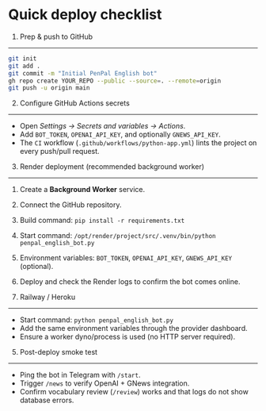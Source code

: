 Quick deploy checklist
======================

1. Prep & push to GitHub
------------------------

```bash
git init
git add .
git commit -m "Initial PenPal English bot"
gh repo create YOUR_REPO --public --source=. --remote=origin
git push -u origin main
```

2. Configure GitHub Actions secrets
-----------------------------------

- Open *Settings → Secrets and variables → Actions*.
- Add `BOT_TOKEN`, `OPENAI_API_KEY`, and optionally `GNEWS_API_KEY`.
- The `CI` workflow (`.github/workflows/python-app.yml`) lints the project on every push/pull request.

3. Render deployment (recommended background worker)
----------------------------------------------------

1. Create a **Background Worker** service.
2. Connect the GitHub repository.
3. Build command: `pip install -r requirements.txt`
4. Start command: `/opt/render/project/src/.venv/bin/python penpal_english_bot.py`
5. Environment variables: `BOT_TOKEN`, `OPENAI_API_KEY`, `GNEWS_API_KEY` (optional).
6. Deploy and check the Render logs to confirm the bot comes online.

4. Railway / Heroku
-------------------

- Start command: `python penpal_english_bot.py`
- Add the same environment variables through the provider dashboard.
- Ensure a worker dyno/process is used (no HTTP server required).

5. Post-deploy smoke test
-------------------------

- Ping the bot in Telegram with `/start`.
- Trigger `/news` to verify OpenAI + GNews integration.
- Confirm vocabulary review (`/review`) works and that logs do not show database errors.
